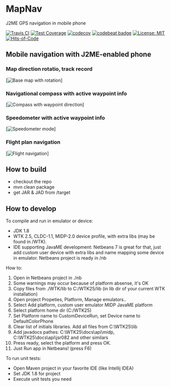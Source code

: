 # MapNav
J2ME GPS navigation in mobile phone

[![Travis CI](https://travis-ci.org/magdel/MapNav.svg?branch=master)](https://travis-ci.org/magdel/MapNav)
[![Test Coverage](https://img.shields.io/codecov/c/github/magdel/MapNav.svg)](https://codecov.io/github/magdel/MapNav?branch=master)
[![codecov](https://codecov.io/gh/magdel/MapNav/branch/master/graph/badge.svg)](https://codecov.io/gh/magdel/MapNav)
[![codebeat badge](https://codebeat.co/badges/0ffbfbf4-bbeb-480a-a6e1-45eac3b06724)](https://codebeat.co/projects/github-com-magdel-mapnav-master)
[![License: MIT](https://img.shields.io/badge/License-MIT-yellow.svg)](https://opensource.org/licenses/MIT)
[![Hits-of-Code](https://hitsofcode.com/github/magdel/mapnav)](https://hitsofcode.com/view/github/magdel/mapnav)
## Mobile navigation with J2ME-enabled phone


### Map direction rotatio, track record

[![Base map with rotation](https://raw.githubusercontent.com/magdel/MapNav/master/docs/img/maprot.gif)]


### Navigational compass with active waypoint info

[![Compass with waypoint direction](https://raw.githubusercontent.com/magdel/MapNav/master/docs/img/comp_ani.gif)]


### Speedometer with active waypoint info

[![Speedometer mode](https://raw.githubusercontent.com/magdel/MapNav/master/docs/img/speed_ani.gif)]


### Flight plan navigation

[![Flight navigation](https://raw.githubusercontent.com/magdel/MapNav/master/docs/img/navrot.gif)]


## How to build

* checkout the repo
* mvn clean package
* get JAR & JAD from /target

## How to develop

To compile and run in emulator or device:
* JDK 1.8
* WTK 2.5, CLDC-1.1, MIDP-2.0 device profile, with extra libs (may be found in /WTK).
* IDE supporting JavaME development: Netbeans 7 is great for that, just add custom user device with extra libs and name mapping some device in emulator. Netbeans project is ready in /nb

How to:
1. Open in Netbeans project in ./nb
2. Some warnings may occur because of platform absense, it's OK
3. Copy files from ./WTK/lib to C:/WTK25/lib (in lib dir of your current WTK installation)
4. Open project Propeties, Platform, Manage emulators..
5. Select Add platform, custom user emulator MIDP JavaME platform
6. Select platform home dir (C:/WTK25)
7. Set Platform name to CustomDeviceRun, set Device name to DefaultColorPhone
8. Clear list of initials libraries. Add all files from C:\WTK25\lib
9. Add javadocs pathes: C:\WTK25\docs\api\midp, C:\WTK25\docs\api\jsr082 and other similars
10. Press ready, select the platform and press OK.
11. Just Run app in Netbeans! (press F6)



To run unit tests:
* Open Maven project in your favorite IDE (like Intellij IDEA)
* Set JDK 1.8 for project
* Execute unit tests you need

